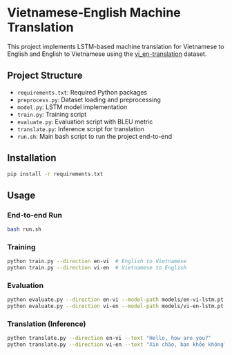 # Vietnamese-English Machine Translation

This project implements LSTM-based machine translation for Vietnamese to English and English to Vietnamese using the [vi_en-translation](https://huggingface.co/datasets/harouzie/vi_en-translation) dataset.

## Project Structure
- `requirements.txt`: Required Python packages
- `preprocess.py`: Dataset loading and preprocessing
- `model.py`: LSTM model implementation
- `train.py`: Training script
- `evaluate.py`: Evaluation script with BLEU metric
- `translate.py`: Inference script for translation
- `run.sh`: Main bash script to run the project end-to-end

## Installation

```bash
pip install -r requirements.txt
```

## Usage

### End-to-end Run
```bash
bash run.sh
```

### Training
```bash
python train.py --direction en-vi  # English to Vietnamese
python train.py --direction vi-en  # Vietnamese to English
```

### Evaluation
```bash
python evaluate.py --direction en-vi --model-path models/en-vi-lstm.pt
python evaluate.py --direction vi-en --model-path models/vi-en-lstm.pt
```

### Translation (Inference)
```bash
python translate.py --direction en-vi --text "Hello, how are you?"
python translate.py --direction vi-en --text "Xin chào, bạn khỏe không?"
``` 